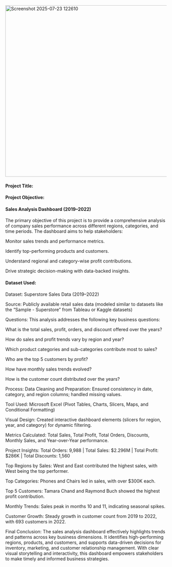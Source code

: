 
<img width="674" height="536" alt="Screenshot 2025-07-23 122610" src="https://github.com/user-attachments/assets/79cb21d1-9e8d-418c-9bc0-5f4b5297c2a7" />


#### Project Title:
#### Project Objective:

#### Sales Analysis Dashboard (2019–2022)

The primary objective of this project is to provide a comprehensive analysis of company sales performance across different regions, categories, and time periods. The dashboard aims to help stakeholders:

Monitor sales trends and performance metrics.

Identify top-performing products and customers.

Understand regional and category-wise profit contributions.

Drive strategic decision-making with data-backed insights.

#### Dataset Used:
Dataset: Superstore Sales Data (2019–2022)

Source: Publicly available retail sales data (modeled similar to datasets like the “Sample - Superstore” from Tableau or Kaggle datasets)

Questions:
This analysis addresses the following key business questions:

What is the total sales, profit, orders, and discount offered over the years?

How do sales and profit trends vary by region and year?

Which product categories and sub-categories contribute most to sales?

Who are the top 5 customers by profit?

How have monthly sales trends evolved?

How is the customer count distributed over the years?

Process:
Data Cleaning and Preparation: Ensured consistency in date, category, and region columns; handled missing values.

Tool Used: Microsoft Excel (Pivot Tables, Charts, Slicers, Maps, and Conditional Formatting)

Visual Design: Created interactive dashboard elements (slicers for region, year, and category) for dynamic filtering.

Metrics Calculated: Total Sales, Total Profit, Total Orders, Discounts, Monthly Sales, and Year-over-Year performance.

Project Insights:
Total Orders: 9,988 | Total Sales: $2.296M | Total Profit: $286K | Total Discounts: 1,560

Top Regions by Sales: West and East contributed the highest sales, with West being the top performer.

Top Categories: Phones and Chairs led in sales, with over $300K each.

Top 5 Customers: Tamara Chand and Raymond Buch showed the highest profit contribution.

Monthly Trends: Sales peak in months 10 and 11, indicating seasonal spikes.

Customer Growth: Steady growth in customer count from 2019 to 2022, with 693 customers in 2022.

Final Conclusion:
The sales analysis dashboard effectively highlights trends and patterns across key business dimensions. It identifies high-performing regions, products, and customers, and supports data-driven decisions for inventory, marketing, and customer relationship management. With clear visual storytelling and interactivity, this dashboard empowers stakeholders to make timely and informed business strategies.




















